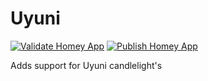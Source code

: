 # Uyuni

[![Validate Homey App](https://github.com/philipostli/com.uyunilighting/actions/workflows/homey-app-validate.yml/badge.svg)](https://github.com/philipostli/com.uyunilighting/actions/workflows/homey-app-validate.yml)
[![Publish Homey App](https://github.com/philipostli/com.uyunilighting/actions/workflows/homey-app-publish.yml/badge.svg)](https://github.com/philipostli/com.uyunilighting/actions/workflows/homey-app-publish.yml)

Adds support for Uyuni candlelight's